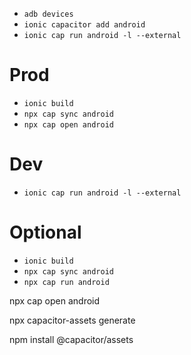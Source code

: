 - `adb devices`
- `ionic capacitor add android`
- `ionic cap run android -l --external`

# Prod
- `ionic build`
- `npx cap sync android`
- `npx cap open android`

# Dev
- `ionic cap run android -l --external`

# Optional
- `ionic build`
- `npx cap sync android`
- `npx cap run android`

npx cap open android

npx capacitor-assets generate

npm install @capacitor/assets


